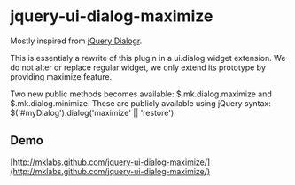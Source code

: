 jquery-ui-dialog-maximize
================================

Mostly inspired from [jQuery Dialogr](http://carvalhar.com/componente/jQueryDialogr/index.html).

This is essentialy a rewrite of this plugin in a ui.dialog widget extension. 
We do not alter or replace regular widget, we only extend its prototype by providing maximize feature.

Two new public methods becomes available: $.mk.dialog.maximize and $.mk.dialog.minimize. 
These are publicly available using jQuery syntax: $('#myDialog').dialog('maximize' || 'restore')

Demo
-----------------------------
[http://mklabs.github.com/jquery-ui-dialog-maximize/](http://mklabs.github.com/jquery-ui-dialog-maximize/)
